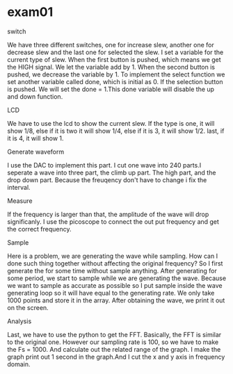 # exam01

switch

We have three different switches, one for increase slew, another one for decrease slew 
and the last one for selected the slew. I set a variable for the current type of slew. 
When the first button is pushed, which means we get the HIGH signal. We let the variable add by 1.
When the second button is pushed, we decrease the variable by 1. To implement the select function 
we set another variable called done, which is initial as 0. If the selection button is pushed. 
We will set the done = 1.This done variable will disable the up and down function.

LCD

We have to use the lcd to show the current slew. If the type is one, it will show 1/8, else if it is two
it will show 1/4, else if it is 3, it will show 1/2. last, if it is 4, it will show 1.

Generate waveform

I use the DAC to implement this part. I cut one wave into 240 parts.I seperate a wave into three part, the climb up 
part. The high part, and the drop down part. Because the freuqency don't have to change i fix the interval.


Measure

If the frequency is larger than that, the amplitude of the wave will drop significanly.
 I use the picoscope to connect the out put frequency and get the correct frequency.

Sample

Here is a problem, we are generating the wave while sampling. How can I done such thing together without 
affecting the original frequency? So I first generate the for some time without sample anything. After generating
for some period, we start to sample while we are generating the wave. Because we want to sample as accurate as
 possible so I put sample inside the wave generating loop so it will have equal to the generating rate. We only take 
1000 points and store it in the array. After obtaining the wave, we print it out on the screen.

Analysis

Last, we have to use the python to get the FFT. Basically, the FFT is similar to the original one. However our sampling
rate is 100, so we have to make the Fs = 1000. And calculate out the related range of the graph. I make the graph print
out 1 second in the graph.And I cut the x and y axis in frequency domain.

